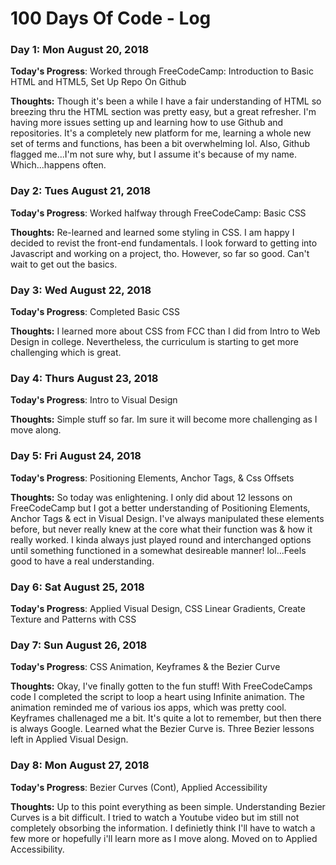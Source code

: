 # 100 Days Of Code - Log

### Day 1: Mon August 20, 2018 

**Today's Progress**: Worked through FreeCodeCamp: Introduction to Basic HTML and HTML5, Set Up Repo On Github

**Thoughts:** Though it's been a while I have a fair understanding of HTML so breezing thru the HTML section was pretty easy, but a great refresher. I'm having more issues setting up and learning how to use Github and repositories. It's a completely new platform for me, learning a whole new set of terms and functions, has been a bit overwhelming lol. Also, Github flagged me...I'm not sure why, but I assume it's because of my name. Which...happens often. 

<!-- **Link to work:** None Today -->

### Day 2: Tues August 21, 2018

**Today's Progress**: Worked halfway through FreeCodeCamp: Basic CSS

**Thoughts:** Re-learned and learned some styling in CSS. I am happy I decided to revist the front-end fundamentals. I look forward to getting into Javascript and working on a project, tho. However, so far so good. Can't wait to get out the basics.

### Day 3: Wed August 22, 2018

**Today's Progress**: Completed Basic CSS

**Thoughts:** I learned more about CSS from FCC than I did from Intro to Web Design in college. Nevertheless, the curriculum is starting to get more challenging which is great.  


### Day 4: Thurs August 23, 2018

**Today's Progress**: Intro to Visual Design

**Thoughts:** Simple stuff so far. Im sure it will become more challenging as I move along. 


### Day 5: Fri August 24, 2018

**Today's Progress**: Positioning Elements, Anchor Tags, & Css Offsets

**Thoughts:** So today was enlightening. I only did about 12 lessons on FreeCodeCamp but I got a better understanding of Positioning Elements, Anchor Tags & ect in Visual Design. I've always manipulated these elements before, but never really knew at the core what their function was & how it really worked. I kinda always just played round and interchanged options until something functioned in a somewhat desireable manner! lol...Feels good to have a real understanding. 


### Day 6: Sat August 25, 2018

**Today's Progress**: Applied Visual Design, CSS Linear Gradients, Create Texture and Patterns with CSS



### Day 7: Sun August 26, 2018

**Today's Progress**: CSS Animation, Keyframes & the Bezier Curve

**Thoughts:** Okay, I've finally gotten to the fun stuff! With FreeCodeCamps code I completed the script to loop a heart using Infinite animation. The animation reminded me of various ios apps, which was pretty cool. Keyframes challenaged me a bit. It's quite a lot to remember, but then there is always Google. Learned what the Bezier Curve is. Three Bezier lessons left in Applied Visual Design. 


### Day 8: Mon August 27, 2018

**Today's Progress**: Bezier Curves (Cont), Applied Accessibility

**Thoughts:** Up to this point everything as been simple. Understanding Bezier Curves is a bit difficult. I tried to watch a Youtube video but im still not completely obsorbing the information. I definietly think I'll have to watch a few more or hopefully i'll learn more as I move along. Moved on to Applied Accessibility. 
